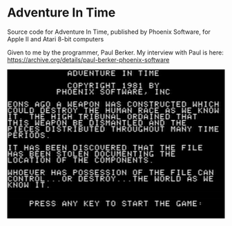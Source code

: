 # Adventure In Time

Source code for Adventure In Time, published by Phoenix Software, for Apple II and Atari 8-bit computers

Given to me by the programmer, Paul Berker. My interview with Paul is here: https://archive.org/details/paul-berker-phoenix-software

![screenshot](time-screenshot.png)
